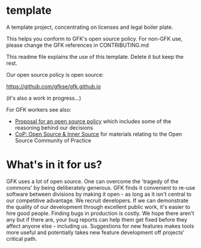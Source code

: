 # template
A template project, concentrating on licenses and legal boiler plate.

This helps you conform to GFK's open source policy. For non-GFK use, please change the GFK references in CONTRIBUTING.md

This readme file explains the use of this template. Delete it but keep the rest.

Our open source policy is open source:

https://github.com/gfkse/gfk.github.io

(it's also a work in progress...)

For GFK workers see also: 
* [Proposal for an open source policy](https://confluence.gfk.com/display/NE/Open-source+policy) which includes some of the reasoning behind our decisions
* [CoP: Open Source & Inner Source](https://confluence.gfk.com/pages/viewpage.action?pageId=197083289) for materials relating to the Open Source Community of Practice

# What's in it for us?
GFK uses a lot of open source. One can overcome the 'tragedy of the commons' by being deliberately generous.
GFK finds it convenient to re-use software between divisions by making it open - as long as it isn't central to our competitive advantage.
We recruit developers. If we can demonstrate the quality of our development through excellent public work, it's easier to hire good people.
Finding bugs in production is costly. We hope there aren't any but if there are, your bug reports can help them get fixed before they affect anyone else - including us.
Suggestions for new features makes tools more useful and potentially takes new feature development off projects' critical path.
